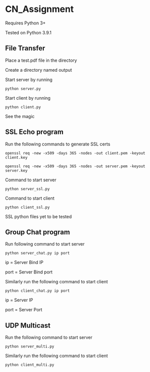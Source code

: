 # CN_Assignment
Requires Python 3+

Tested on Python 3.9.1

## File Transfer

Place a test.pdf file in the directory

Create a directory named output

Start server by running
```
python server.py
```

Start client by running
```
python client.py
```

See the magic

## SSL Echo program

Run the following commands to generate SSL certs
```
openssl req -new -x509 -days 365 -nodes -out client.pem -keyout client.key
```
```
openssl req -new -x509 -days 365 -nodes -out server.pem -keyout server.key
```

Command to start server
```
python server_ssl.py
```

Command to start client
```
python client_ssl.py
```

SSL python files yet to be tested

## Group Chat program

Run following command to start server
```
python server_chat.py ip port
```
ip = Server Bind IP

port = Server Bind port

Similarly run the following command to start client
```
python client_chat.py ip port
```
ip = Server IP

port = Server Port

## UDP Multicast

Run the following command to start server
```
python server_multi.py
```
Similarly run the following command to start client
```
python client_multi.py
```
